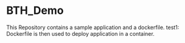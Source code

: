 # BTH_Demo
This Repository contains a sample application and a dockerfile.
test1: Dockerfile is then used to deploy application in a container.

